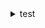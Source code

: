<details>
<summary>test</summary>
<div markdown="1">    
    
- [1to25Game](https://github.com/mirkhan1218/smhrd/tree/main/Learning%20Code/AndroidStudioProjects/1to25Game)
- [Ex1004](https://github.com/mirkhan1218/smhrd/tree/main/Learning%20Code/AndroidStudioProjects/Ex1004)
- [Ex10052](https://github.com/mirkhan1218/smhrd/tree/main/Learning%20Code/AndroidStudioProjects/Ex10052)
- [Ex1006](https://github.com/mirkhan1218/smhrd/tree/main/Learning%20Code/AndroidStudioProjects/Ex1006)

</div>
</details>
